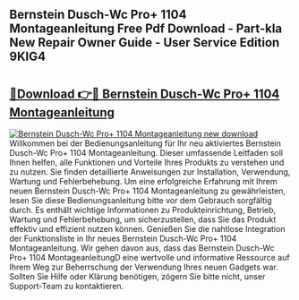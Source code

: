 ## Bernstein Dusch-Wc Pro+ 1104 Montageanleitung Free Pdf Download - Part-kIa New Repair Owner Guide - User Service Edition 9KIG4

# <h2><a href="http://df8rm8b.blite.top/?on=Bernstein+Dusch-Wc+Pro%2b+1104+Montageanleitung">🔗Download 👉🔴 Bernstein Dusch-Wc Pro+ 1104 Montageanleitung</a></h2>

[![Bernstein Dusch-Wc Pro+ 1104 Montageanleitung new download](https://i.imgur.com/lujVjoI.png)](http://df8rm8b.blite.top/?on=Bernstein+Dusch-Wc+Pro%2b+1104+Montageanleitung)
Willkommen bei der Bedienungsanleitung für Ihr neu aktiviertes Bernstein Dusch-Wc Pro+ 1104 Montageanleitung. Dieser umfassende Leitfaden soll Ihnen helfen, alle Funktionen und Vorteile Ihres Produkts zu verstehen und zu nutzen. Sie finden detaillierte Anweisungen zur Installation, Verwendung, Wartung und Fehlerbehebung. Um eine erfolgreiche Erfahrung mit Ihrem neuen Bernstein Dusch-Wc Pro+ 1104 Montageanleitung zu gewährleisten, lesen Sie diese Bedienungsanleitung bitte vor dem Gebrauch sorgfältig durch. Es enthält wichtige Informationen zu Produkteinrichtung, Betrieb, Wartung und Fehlerbehebung, um sicherzustellen, dass Sie das Produkt effektiv und effizient nutzen können. Genießen Sie die nahtlose Integration der Funktionsliste in Ihr neues Bernstein Dusch-Wc Pro+ 1104 Montageanleitung. Wir gehen davon aus, dass das Bernstein Dusch-Wc Pro+ 1104 MontageanleitungD eine wertvolle und informative Ressource auf Ihrem Weg zur Beherrschung der Verwendung Ihres neuen Gadgets war. Sollten Sie Hilfe oder Klärung benötigen, zögern Sie bitte nicht, unser Support-Team zu kontaktieren.
